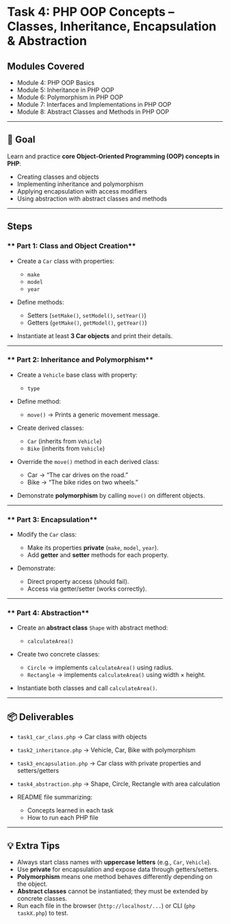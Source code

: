 # Task 4: PHP OOP Concepts – Classes, Inheritance, Encapsulation & Abstraction

## Modules Covered

* Module 4: PHP OOP Basics
* Module 5: Inheritance in PHP OOP
* Module 6: Polymorphism in PHP OOP
* Module 7: Interfaces and Implementations in PHP OOP
* Module 8: Abstract Classes and Methods in PHP OOP

---

## 🎯 Goal

Learn and practice **core Object-Oriented Programming (OOP) concepts in PHP**:

* Creating classes and objects
* Implementing inheritance and polymorphism
* Applying encapsulation with access modifiers
* Using abstraction with abstract classes and methods

---

## Steps

### ** Part 1: Class and Object Creation**

* Create a `Car` class with properties:

  * `make`
  * `model`
  * `year`
* Define methods:

  * Setters (`setMake()`, `setModel()`, `setYear()`)
  * Getters (`getMake()`, `getModel()`, `getYear()`)
* Instantiate at least **3 Car objects** and print their details.

---

### ** Part 2: Inheritance and Polymorphism**

* Create a `Vehicle` base class with property:

  * `type`
* Define method:

  * `move()` → Prints a generic movement message.
* Create derived classes:

  * `Car` (inherits from `Vehicle`)
  * `Bike` (inherits from `Vehicle`)
* Override the `move()` method in each derived class:

  * Car → “The car drives on the road.”
  * Bike → “The bike rides on two wheels.”
* Demonstrate **polymorphism** by calling `move()` on different objects.

---

### ** Part 3: Encapsulation**

* Modify the `Car` class:

  * Make its properties **private** (`make`, `model`, `year`).
  * Add **getter** and **setter** methods for each property.
* Demonstrate:

  * Direct property access (should fail).
  * Access via getter/setter (works correctly).

---

### ** Part 4: Abstraction**

* Create an **abstract class** `Shape` with abstract method:

  * `calculateArea()`
* Create two concrete classes:

  * `Circle` → implements `calculateArea()` using radius.
  * `Rectangle` → implements `calculateArea()` using width × height.
* Instantiate both classes and call `calculateArea()`.

---

## 📦 Deliverables

* `task1_car_class.php` → Car class with objects
* `task2_inheritance.php` → Vehicle, Car, Bike with polymorphism
* `task3_encapsulation.php` → Car class with private properties and setters/getters
* `task4_abstraction.php` → Shape, Circle, Rectangle with area calculation
* README file summarizing:

  * Concepts learned in each task
  * How to run each PHP file

---

## 💡 Extra Tips

* Always start class names with **uppercase letters** (e.g., `Car`, `Vehicle`).
* Use **private** for encapsulation and expose data through getters/setters.
* **Polymorphism** means one method behaves differently depending on the object.
* **Abstract classes** cannot be instantiated; they must be extended by concrete classes.
* Run each file in the browser (`http://localhost/...`) or CLI (`php taskX.php`) to test.
